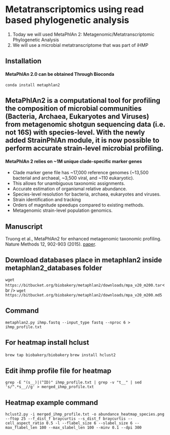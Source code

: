 # Metatranscriptomics using read based phylogenetic analysis

1. Today we will used MetaPhlAn 2: Metagenomic/Metatranscriptomic Phylogenetic Analysis
2. We will use a microbial metatranscriptome that was part of iHMP

## Installation

#### MetaPhlAn 2.0 can be obtained Through Bioconda
```conda install metaphlan2```

## MetaPhlAn2 is a computational tool for profiling the composition of microbial communities (Bacteria, Archaea, Eukaryotes and Viruses) from metagenomic shotgun sequencing data (i.e. not 16S) with species-level. With the newly added StrainPhlAn module, it is now possible to perform accurate strain-level microbial profiling.

#### MetaPhlAn 2 relies on ~1M unique clade-specific marker genes  

- Clade marker gene file has ~17,000 reference genomes (~13,500 bacterial and archaeal, ~3,500 viral, and ~110 eukaryotic). 
- This allows for unambiguous taxonomic assignments.
- Accurate estimation of organismal relative abundance.
- Species-level resolution for bacteria, archaea, eukaryotes and viruses.
- Strain identification and tracking
- Orders of magnitude speedups compared to existing methods.
- Metagenomic strain-level population genomics.

## Manuscript
Truong et al., MetaPhlAn2 for enhanced metagenomic taxonomic profiling. Nature Methods 12, 902-903 (2015). [paper](https://www.nature.com/articles/nmeth.3589).

## Download databases place in metaphlan2 inside metaphlan2_databases folder

```wget https://bitbucket.org/biobakery/metaphlan2/downloads/mpa_v20_m200.tar```< br />
```wget https://bitbucket.org/biobakery/metaphlan2/downloads/mpa_v20_m200.md5```

## Command
```metaphlan2.py ihmp.fastq --input_type fastq --nproc 6 > ihmp_profile.txt```

## For heatmap install hclust
```brew tap biobakery/biobakery```
```brew install hclust2```

## Edit ihmp profile file for heatmap
```grep -E "(s__)|(^ID)" ihmp_profile.txt | grep -v "t__" | sed 's/^.*s__//g' > merged_ihmp_profile.txt```

## Heatmap example command
```hclust2.py -i merged_ihmp_profile.txt -o abundance_heatmap_species.png --ftop 25 --f_dist_f braycurtis --s_dist_f braycurtis --cell_aspect_ratio 0.5 -l --flabel_size 6 --slabel_size 6 --max_flabel_len 100 --max_slabel_len 100 --minv 0.1 --dpi 300```

